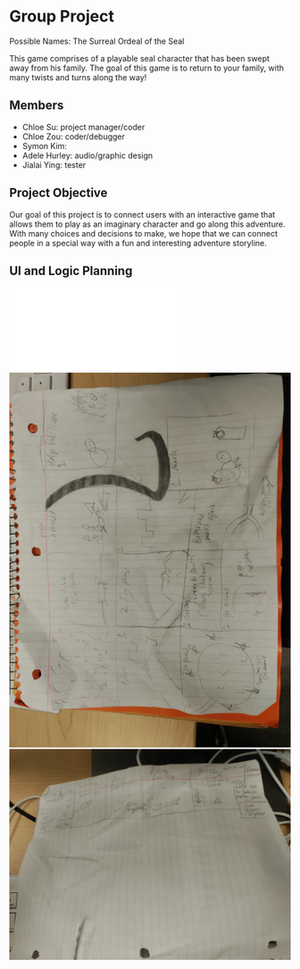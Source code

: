 # Group Project
Possible Names:
The Surreal Ordeal of the Seal

This game comprises of a playable seal character that has been swept away from his family. The goal of this game is to return to your family, with many twists and turns along the way!

## Members
* Chloe Su: project manager/coder
* Chloe Zou: coder/debugger
* Symon Kim: 
* Adele Hurley: audio/graphic design
* Jialai Ying: tester

## Project Objective
Our goal of this project is to connect users with an interactive game that allows them to play as an imaginary character and go along this adventure. With many choices and decisions to make, we hope that we can connect people in a special way with a fun and interesting adventure storyline.
## UI and Logic Planning
![Class Diagram](images/classdiagram.pdf)
![GUI](https://github.com/akiaxin/ProgrammingProject/blob/main/images/IMG_20240221_113603.jpg)
![GUI continued](https://github.com/akiaxin/ProgrammingProject/blob/main/images/IMG_20240221_113610.jpg)


